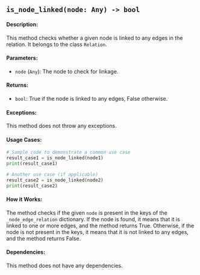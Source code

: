 ## `is_node_linked(node: Any) -> bool`

#### Description:
This method checks whether a given node is linked to any edges in the relation. It belongs to the class `Relation`.

#### Parameters:
- `node` (`Any`): The node to check for linkage.

#### Returns:
- `bool`: True if the node is linked to any edges, False otherwise.

#### Exceptions:
This method does not throw any exceptions.

#### Usage Cases:

```python
# Sample code to demonstrate a common use case
result_case1 = is_node_linked(node1)
print(result_case1)

# Another use case (if applicable)
result_case2 = is_node_linked(node2)
print(result_case2)
```

#### How it Works:

The method checks if the given `node` is present in the keys of the `_node_edge_relation` dictionary. If the node is found, it means that it is linked to one or more edges, and the method returns True. Otherwise, if the node is not present in the keys, it means that it is not linked to any edges, and the method returns False.

#### Dependencies:
This method does not have any dependencies.